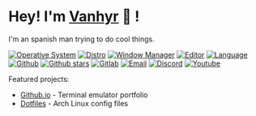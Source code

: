 # Hey! I'm [Vanhyr](https://github.com/vanhyr) 🐯 !

I'm an spanish man trying to do cool things.

[![Operative System](https://img.shields.io/badge/OS-GNU/Linux-cdd6f4?style=flat&logo=gnu)](https://www.gnu.org/gnu/linux-and-gnu.en.html)
[![Distro](https://img.shields.io/badge/DISTRO-Arch-74c7ec?style=flat&logo=arch-linux)](https://archlinux.org)
[![Window Manager](https://img.shields.io/badge/WM-XMonad-eba0ac?style=flat&logo=haskell)](https://xmonad.org)
[![Editor](https://img.shields.io/badge/EDITOR-Neovim-a6e3a1?style=flat&logo=neovim)](https://neovim.io)
[![Language](https://img.shields.io/badge/LANG-Rust-f2cdcd?style=flat&logo=rust)](https://www.rust-lang.org)
[![Github](https://img.shields.io/badge/GITHUB-vanhyr-cdd6f4?style=flat&logo=github)](https://github.com/vanhyr)
[![Github stars](https://img.shields.io/github/stars/vanhyr?color=cdd6f4&label=Stars&style=flat&logo=github)](https://github.com/vanhyr)
[![Gitlab](https://img.shields.io/badge/GITLAB-vanhyr-cdd6f4?style=flat&logo=gitlab)](https://gitlab.com/vanhyr)
[![Email](https://img.shields.io/badge/EMAIL-valros20@gmail.com-b4befe?style=flat&logo=protonmail)](mailto:TODO/)
[![Discord](https://img.shields.io/discord/TODO?color=74c7ec&label=DISCORD&logo=discord)](https://discord.gg/TODO)
[![Youtube](https://img.shields.io/youtube/channel/subscribers/UCAKqN_pmU1RoKjoIK8Mhq1A?color=eba0ac&style=flat&label=YOUTUBE&logo=youtube)](https://youtube.com/channel/UCAKqN_pmU1RoKjoIK8Mhq1A)

<!--![Vercel stats](https://github-readme-stats.vercel.app/api?username=vanhyr&theme=radical&hide_title=true&hide_rank=true&show_icons=true&include_all_commits=true&line_height=24&hide_border=true)
![Vercel top langs](https://github-readme-stats.vercel.app/api/top-langs/?username=vanhyr&theme=radical&hide_title=true&langs_count=8&layout=compact&hide_border=true)-->

Featured projects:

- [Github.io](https://TODO.github.io) - Terminal emulator portfolio
- [Dotfiles](https://github.com/vanhyr/dotfiles) - Arch Linux config files
